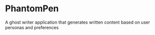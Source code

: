 # PhantomPen
A ghost writer application that generates written content based on user personas and preferences
